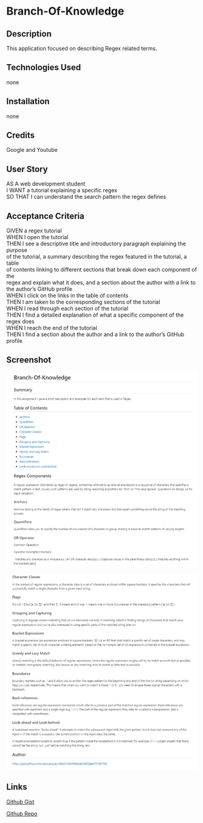 # Branch-Of-Knowledge

## Description
This application focused on describing Regex related terms.

## Technologies Used
none

## Installation
none

## Credits
Google and Youtube

## User Story
AS A web development student<br>
I WANT a tutorial explaining a specific regex<br>
SO THAT I can understand the search pattern the regex defines

## Acceptance Criteria
GIVEN a regex tutorial<br>
WHEN I open the tutorial<br>
THEN I see a descriptive title and introductory paragraph explaining the purpose<br> 
of the tutorial, a summary describing the regex featured in the tutorial, a table<br> 
of contents linking to different sections that break down each component of the<br> 
regex and explain what it does, and a section about the author with a link to<br> 
the author’s GitHub profile<br>
WHEN I click on the links in the table of contents<br>
THEN I am taken to the corresponding sections of the tutorial<br>
WHEN I read through each section of the tutorial<br>
THEN I find a detailed explanation of what a specific component of the regex does<br>
WHEN I reach the end of the tutorial<br>
THEN I find a section about the author and a link to the author’s GitHub profile

## Screenshot
![app](images/GistScreenshot1.jpg)

![app](images/GistScreenshot2.jpg)

## Links
[Github Gist](https://gist.github.com/Lexxvasquez/4bb0120b058e3ab24b58ae3f743bf76d)

[Github Repo](https://github.com/Lexxvasquez/Branch-Of-Knowledge)